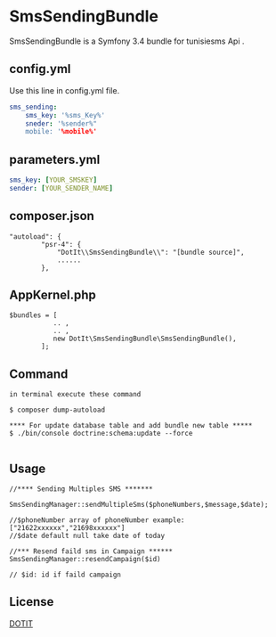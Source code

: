 # SmsSendingBundle

SmsSendingBundle is a Symfony 3.4 bundle for tunisiesms Api .

## config.yml

Use this line in config.yml file.

```yml
sms_sending:
    sms_key: '%sms_Key%'
    sneder: '%sender%"
    mobile: '%mobile%'
```

## parameters.yml

```yml
sms_key: [YOUR_SMSKEY]
sender: [YOUR_SENDER_NAME]
```
## composer.json
```
"autoload": {
        "psr-4": {
            "DotIt\\SmsSendingBundle\\": "[bundle source]",
            ......
        },
```
## AppKernel.php
```
$bundles = [
           .. ,
           .. ,
           new DotIt\SmsSendingBundle\SmsSendingBundle(),
        ];
```
## Command
```
in terminal execute these command

$ composer dump-autoload

**** For update database table and add bundle new table *****  
$ ./bin/console doctrine:schema:update --force


``` 
## Usage
```
//**** Sending Multiples SMS *******

SmsSendingManager::sendMultipleSms($phoneNumbers,$message,$date);

//$phoneNumber array of phoneNumber example: ["21622xxxxxx","21698xxxxxx"]
//$date default null take date of today 

//*** Resend faild sms in Campaign ******
SmsSendingManager::resendCampaign($id)

// $id: id if faild campaign 

```

## License
[DOTIT](http://www.dotit-corp.com/)